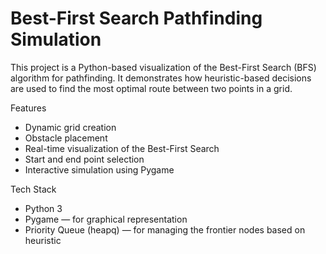 # Best-First Search Pathfinding Simulation

This project is a Python-based visualization of the Best-First Search (BFS) algorithm for pathfinding. It demonstrates how heuristic-based decisions are used to find the most optimal route between two points in a grid.

Features

- Dynamic grid creation
- Obstacle placement
- Real-time visualization of the Best-First Search
- Start and end point selection
- Interactive simulation using Pygame

Tech Stack

- Python 3
- Pygame — for graphical representation
- Priority Queue (heapq) — for managing the frontier nodes based on heuristic

